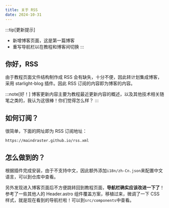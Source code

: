 ```yaml
---
title: 关于 RSS 
date: 2024-10-31
---
```


:::tip[更新提示]
- 新增博客页面，这是第一篇博客
- 重写导航栏以在教程和博客间切换
:::

## 你好，RSS

由于教程页面文件结构制作成 RSS 会有缺失，十分不便，因此转计划集成博客，采用 starlight-blog 插件。因此 RSS 订阅的内容即为博客的内容。

:::note[好！]
博客更新内容主要为教程最近更新内容的概述，以及其他技术相关随笔之类的，我认为这很棒！你们觉得怎么样？
:::

## 如何订阅？

很简单，下面的网址即为 RSS 订阅地址：

```
https://maindraster.github.io/rss.xml
```

## 怎么做到的？

根据插件完成安装，由于不支持中文，因此额外添加`i18n/zh-Cn.json`来配置中文语言，可以到仓库中查看。

另外发现进入博客页面后不方便跳转回到教程页面，**导航栏确实应该改进一下了**！参考了一些其他人的 Header.astro 组件覆盖方案，移植过来，微调了一下 CSS 样式，就是现在看到的导航栏啦！可以到`src/components`中查看。